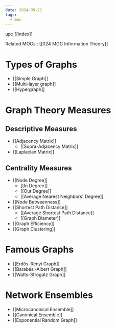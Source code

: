 ```yaml
---
date: 2024-05-21
tags:
  - moc
---
```

up:: [[index]]

Related MOCs:: [[024 MOC Information Theory]]

# Types of Graphs
- [[Simple Graph]]
- [[Multi-layer graph]]
- [[Hypergraph]]
# Graph Theory Measures
## Descriptive Measures
- [[Adjacency Matrix]]
	- [[Supra-Adjacency Matrix]]
- [[Laplacian Matrix]]

## Centrality Measures
- [[Node Degree]]
	- [[In Degree]]
	- [[Out Degree]]
	- [[Average Nearest Neighbors' Degree]]
- [[Node Betweenness]]
- [[Shortest Path Distance]]
	- [[Average Shortest Path Distance]]
	- [[Graph Diameter]]
- [[Graph Efficiency]]
- [[Graph Clustering]]

# Famous Graphs
- [[Erdős–Rényi Graph]]
- [[Barabási-Albert Graph]]
- [[Watts-Strogatz Graph]]

# Network Ensembles
- [[Microcanonical Ensemble]]
- [[Canonical Ensemble]]
- [[Exponential Random Graph]]